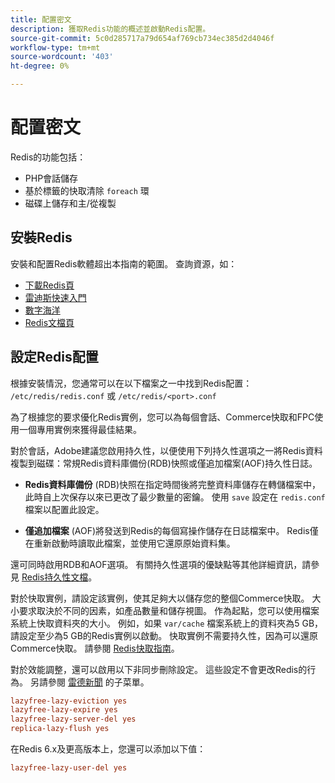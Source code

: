 ```yaml
---
title: 配置密文
description: 獲取Redis功能的概述並啟動Redis配置。
source-git-commit: 5c0d285717a79d654af769cb734ec385d2d4046f
workflow-type: tm+mt
source-wordcount: '403'
ht-degree: 0%

---
```


# 配置密文

Redis的功能包括：

- PHP會話儲存
- 基於標籤的快取清除 `foreach` 環
- 磁碟上儲存和主/從複製

## 安裝Redis

安裝和配置Redis軟體超出本指南的範圍。 查詢資源，如：

- [下載Redis頁](https://redis.io/download)
- [雷迪斯快速入門](https://redis.io/docs/getting-started/)
- [數字海洋](https://www.digitalocean.com/community/tutorials/how-to-install-and-use-redis)
- [Redis文檔頁](https://redis.io/docs)

## 設定Redis配置

根據安裝情況，您通常可以在以下檔案之一中找到Redis配置： `/etc/redis/redis.conf` 或 `/etc/redis/<port>.conf`

為了根據您的要求優化Redis實例，您可以為每個會話、Commerce快取和FPC使用一個專用實例來獲得最佳結果。

對於會話，Adobe建議您啟用持久性，以便使用下列持久性選項之一將Redis資料複製到磁碟：常規Redis資料庫備份(RDB)快照或僅追加檔案(AOF)持久性日誌。

- **Redis資料庫備份** (RDB)快照在指定時間後將完整資料庫儲存在轉儲檔案中，此時自上次保存以來已更改了最少數量的密鑰。 使用 `save` 設定在 `redis.conf` 檔案以配置此設定。

- **僅追加檔案** (AOF)將發送到Redis的每個寫操作儲存在日誌檔案中。 Redis僅在重新啟動時讀取此檔案，並使用它還原原始資料集。

還可同時啟用RDB和AOF選項。 有關持久性選項的優缺點等其他詳細資訊，請參見 [Redis持久性文檔](https://redis.io/topics/persistence)。

對於快取實例，請設定該實例，使其足夠大以儲存您的整個Commerce快取。 大小要求取決於不同的因素，如產品數量和儲存視圖。 作為起點，您可以使用檔案系統上快取資料夾的大小。 例如，如果 `var/cache` 檔案系統上的資料夾為5 GB，請設定至少為5 GB的Redis實例以啟動。 快取實例不需要持久性，因為可以還原Commerce快取。 請參閱 [Redis快取指南](https://redis.io/docs/manual/eviction/)。

對於效能調整，還可以啟用以下非同步刪除設定。 這些設定不會更改Redis的行為。 另請參閱 [雷德新聞](http://antirez.com/news/93) 的子菜單。

```ini
lazyfree-lazy-eviction yes
lazyfree-lazy-expire yes
lazyfree-lazy-server-del yes
replica-lazy-flush yes
```

在Redis 6.x及更高版本上，您還可以添加以下值：

```ini
lazyfree-lazy-user-del yes
```
